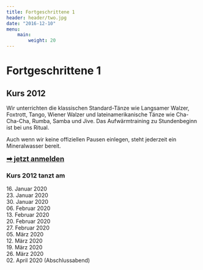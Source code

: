 ```yaml
---
title: Fortgeschrittene 1
header: header/two.jpg
date: "2016-12-10"
menu:
    main:
        weight: 20
---
```


# Fortgeschrittene 1
## Kurs 2012

Wir unterrichten die klassischen Standard-Tänze wie Langsamer Walzer, Foxtrott, Tango, Wiener Walzer und lateinamerikanische Tänze wie Cha-Cha-Cha, Rumba, Samba und Jive. Das Aufwärmtraining zu Stundenbeginn ist bei uns Ritual.  

Auch wenn wir keine offiziellen Pausen einlegen, steht jederzeit ein Mineralwasser bereit.  

<span style="font-size: 1.3em;">**[➡ jetzt anmelden](kontakt)**</span>

### Kurs 2012 tanzt am

16\. Januar 2020  
23\. Januar 2020  
30\. Januar 2020  
06\. Februar 2020  
13\. Februar 2020  
20\. Februar 2020  
27\. Februar 2020  
05\. März 2020  
12\. März 2020  
19\. März 2020  
26\. März 2020  
02\. April 2020 (Abschlussabend)  
